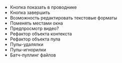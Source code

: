 - Кнопка показать в проводнике
- Кнопка завершить
- Возможность редактировать текстовые форматы
- Поменять местами окна
- Предпросмотр видео?
- Рефактор объекта контекста
- Рефактор объекта пула
- Пулы-удалялки
- Пулы-игнорилки
- Батч-пуллинг файлов